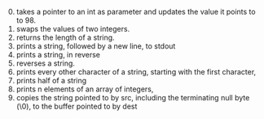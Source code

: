 0. takes a pointer to an int as parameter and updates the value it points to to 98.
1. swaps the values of two integers.
2. returns the length of a string.
3. prints a string, followed by a new line, to stdout
4. prints a string, in reverse
5. reverses a string.
6. prints every other character of a string, starting with the first character,
7. prints half of a string
8. prints n elements of an array of integers,
9. copies the string pointed to by src, including the terminating null byte (\0), to the buffer pointed to by dest


